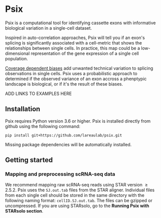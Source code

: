 # Psix

Psix is a computational tool for identifying cassette exons with informative biological variation in a single-cell dataset.

Inspired in auto-correlation approaches, Psix will tell you if an exon's splicing is significantly associated with a cell-metric that shows the relationships between single cells. In practice, this map could be a low-dimensional representation of the gene expression of a single cell population. 

[Coverage dependent biases](https://elifesciences.org/articles/54603) add unwanted technical variation to splicing observations in single cells. Psix uses a probabilistic approach to determined if the observed variance of an exon accross a phenptypic landscape is biological, or if it's the result of these biases.

ADD LINKS TO EXAMPLES HERE

## Installation

Psix requires Python version 3.6 or higher. Psix is installed directly from github using the following command:

```
pip install git+https://github.com/lareaulab/psix.git
```

Missing package dependencies will be automatically installed.

## Getting started

### Mapping and preprocessing scRNA-seq data

We recommend mapping raw scRNA-seq reads using STAR version $\geq 2.5.2$. Psix uses the ```SJ.out.tab``` files from the STAR aligner. Individual files from each single cell should be stored in the same directory with the following naming format: ```cellID.SJ.out.tab```. The files can be gzipped or uncompressed. If you are using STARsolo, go to the **Running Psix with STARsolo section**.

